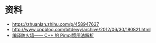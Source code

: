 # 资料
- https://zhuanlan.zhihu.com/p/458947637
- http://www.cppblog.com/bitdewy/archive/2012/06/30/180821.html
- [编译防火墙—— C++ 的 Pimpl惯用法解析](https://leehao.me/%E7%BC%96%E8%AF%91%E9%98%B2%E7%81%AB%E5%A2%99%E2%80%94%E2%80%94-C-%E7%9A%84-Pimpl%E6%83%AF%E7%94%A8%E6%B3%95%E8%A7%A3%E6%9E%90/)
